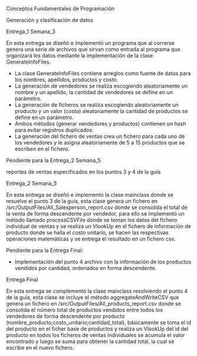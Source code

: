 Conceptos Fundamentales de Programación

Generación y clasificación de datos

Entrega_1 Semana_3

En esta entrega se diseñó e implementó un programa que al correrse genera una serie de archivos que sirvan como entrada al programa que organizará los datos mediante la implementación de la clase GenerateInfoFiles.

- La clase GenerateInfoFiles contiene arreglos como fuente de datos para los nombres, apellidos, productos y costo.
- La generación de vendedores se realiza escogiendo aleatoriamente un nombre y un apellido, la cantidad de vendedores se define en un parámetro.
- La generación de ficheros se realiza escogiendo aleatoriamente un producto y un valor (costo) aleatoriamente la cantidad de productos se define en un parámetro.
- Ambos métodos (generar vendedores y productos) contienen un hash para evitar registros duplicados.
- La generación del fichero de ventas crea un fichero para cada uno de los vendedores y le asigna aleatoriamente de 5 a 15 productos que se escriben en el fichero.

Pendiente para la Entrega_2 Semana_5

reportes de ventas especificados en los puntos 3 y 4 de la guía


Entrega_2 Semana_5

En esta entrega se diseñó e implementó la clase mainclass donde se resuelve el punto 3 de la guía, esta clase genera un fichero en /src/OutputFiles/All_Salesperson_report.csv donde se consolida el total de la venta de forma descendente por vendedor, para ello se implementó un método llamado processCSVFile donde se toman los datos del fichero individual de ventas y se realiza un VlookUp en el fichero de información de producto donde se halla el costo unitario, se hacen las respectivas operaciones matemáticas y se entrega el resultado en un fichero csv.

Pendiente para la Entrega Final:
-	Implementación del punto 4 archivo con la información de los productos vendidos por cantidad, ordenados en forma descendente.

  
  Entrega Final
  
En esta entrega se complementó la clase mainclass resolviendo el punto 4 de la guía, esta clase se incluye el método aggregateAndWriteCSV que genera un fichero en /src/OutputFiles/All_products_report.csv donde se consolida el número total de productos vendidos entre todos los vendedores de forma descendente por producto (nombre_producto;costo_unitario;cantidad_total), básicamente se toma el id del producto en el ficher base de productos y realiza un VlookUp del id del producto en todos los ficheros de ventas individuales se acumula el valor encontrado y luego se suma para obtener la cantidad total, la cual se escribe en el nuevo fichero.
